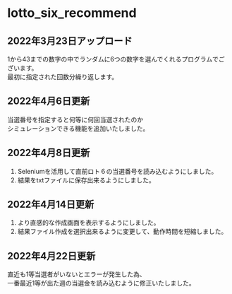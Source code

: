 # lotto_six_recommend

## 2022年3月23日アップロード
1から43までの数字の中でランダムに6つの数字を選んでくれるプログラムでございます。  
最初に指定された回数分繰り返します。
## 2022年4月6日更新
当選番号を指定すると何等に何回当選されたのか  
シミュレーションできる機能を追加いたしました。
## 2022年4月8日更新
1. Seleniumを活用して直前ロト６の当選番号を読み込むようにしました。  
2. 結果をtxtファイルに保存出来るようにしました。
## 2022年4月14日更新
1. より直感的な作成画面を表示するようにしました。  
2. 結果ファイル作成を選択出来るように変更して、動作時間を短縮しました。
## 2022年4月22日更新
直近も1等当選者がいないとエラーが発生した為、  
一番最近1等が出た週の当選金を読み込むように修正いたしました。
